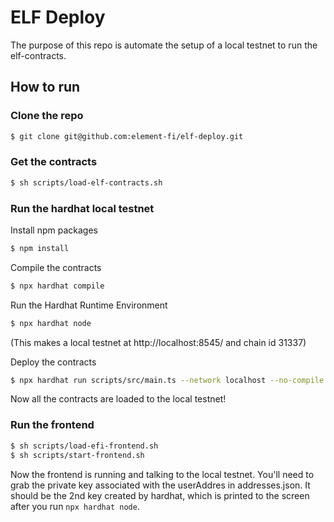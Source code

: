 # ELF Deploy

The purpose of this repo is automate the setup of a local testnet to run the elf-contracts.

## How to run

### Clone the repo

```bash
$ git clone git@github.com:element-fi/elf-deploy.git
```

### Get the contracts

```bash
$ sh scripts/load-elf-contracts.sh
```

### Run the hardhat local testnet

Install npm packages

```bash
$ npm install
```

Compile the contracts

```bash
$ npx hardhat compile
```

Run the Hardhat Runtime Environment

```bash
$ npx hardhat node
```

(This makes a local testnet at http://localhost:8545/ and chain id 31337)

Deploy the contracts

```bash
$ npx hardhat run scripts/src/main.ts --network localhost --no-compile
```

Now all the contracts are loaded to the local testnet!

### Run the frontend

```bash
$ sh scripts/load-efi-frontend.sh
$ sh scripts/start-frontend.sh
```

Now the frontend is running and talking to the local testnet. You'll need to grab the private key
associated with the userAddres in addresses.json. It should be the 2nd key created by hardhat,
which is printed to the screen after you run `npx hardhat node`.
